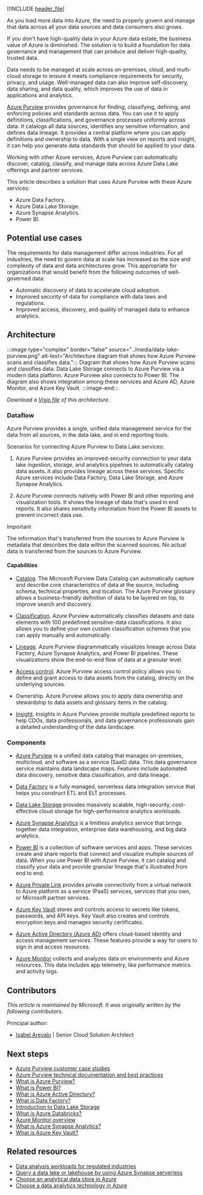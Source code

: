 [!INCLUDE [header_file](../../../includes/sol-idea-header.md)]

As you load more data into Azure, the need to properly govern and manage that data across all your data sources and data consumers also grows.

If you don't have high-quality data in your Azure data estate, the business value of Azure is diminished. The solution is to build a foundation for data governance and management that can produce and deliver high-quality, trusted data.

Data needs to be managed at scale across on-premises, cloud, and multi-cloud storage to ensure it meets compliance requirements for security, privacy, and usage. Well-managed data can also improve self-discovery, data sharing, and data quality, which improves the use of data in applications and analytics.

[Azure Purview](/azure/purview/overview) provides governance for finding, classifying, defining, and enforcing policies and standards across data. You can use it to apply definitions, classifications, and governance processes uniformly across data. It catalogs all data sources, identifies any sensitive information, and defines data lineage. It provides a central platform where you can apply definitions and ownership to data. With a single view on reports and insight, it can help you generate data standards that should be applied to your data.

Working with other Azure services, Azure Purview can automatically discover, catalog, classify, and manage data across Azure Data Lake offerings and partner services.

This article describes a solution that uses Azure Purview with these Azure services:

- Azure Data Factory.
- Azure Data Lake Storage.
- Azure Synapse Analytics.
- Power BI.

## Potential use cases

The requirements for data management differ across industries. For all industries, the need to govern data at scale has increased as the size and complexity of data and data architectures grow. This appropriate for organizations that would benefit from the following outcomes of well-governed data:

- Automatic discovery of data to accelerate cloud adoption.
- Improved security of data for compliance with data laws and regulations.
- Improved access, discovery, and quality of managed data to enhance analytics.

## Architecture

:::image type="complex" border="false" source="../media/data-lake-purview.png" alt-text="Architecture diagram that shows how Azure Purview scans and classifies data.":::
 Diagram that shows how Azure Purview scans and classifies data. Data Lake Storage connects to Azure Purview via a modern data platform. Azure Purview also connects to Power BI. The diagram also shows integration among these services and Azure AD, Azure Monitor, and Azure Key Vault.
:::image-end:::

_Download a [Visio file](https://arch-center.azureedge.net/data-lake-purview.vsdx) of this architecture._

### Dataflow
Azure Purview provides a single, unified data management service for the data from all sources, in the data lake, and in end reporting tools.

Scenarios for connecting Azure Purview to Data Lake services:

1. Azure Purview provides an improved-security connection to your data lake ingestion, storage, and analytics pipelines to automatically catalog data assets. It also provides lineage across these services. Specific Azure services include Data Factory, Data Lake Storage, and Azure Synapse Analytics.

2. Azure Purview connects natively with Power BI and other reporting and visualization tools. It shows the lineage of data that's used in end reports. It also shares sensitivity information from the Power BI assets to prevent incorrect data use.

> [!IMPORTANT]
> The information that's transferred from the sources to Azure Purview is metadata that describes the data within the scanned sources. No actual data is transferred from the sources to Azure Purview.

#### Capabilities

- [Catalog](/azure/purview/overview#data-catalog). The Microsoft Purview Data Catalog can automatically capture and describe core characteristics of data at the source, including schema, technical properties, and location. The Azure Purview glossary allows a business-friendly definition of data to be layered on top, to improve search and discovery.

- [Classification](/azure/purview/concept-best-practices-classification). Azure Purview automatically classifies datasets and data elements with 100 predefined sensitive-data classifications. It also allows you to define your own custom classification schemes that you can apply manually and automatically.

- [Lineage](/azure/purview/concept-best-practices-lineage-azure-data-factory). Azure Purview diagrammatically visualizes lineage across Data Factory, Azure Synapse Analytics, and Power BI pipelines. These visualizations show the end-to-end flow of data at a granular level.

- [Access control](/azure/purview/how-to-access-policies-storage). Azure Purview access control policy allows you to define and grant access to data assets from the catalog, directly on the underlying sources.

- Ownership. Azure Purview allows you to apply data ownership and stewardship to data assets and glossary items in the catalog.

- [Insight](/azure/purview/concept-insights). Insights in Azure Purview provide multiple predefined reports to help CDOs, data professionals, and data governance professionals gain a detailed understanding of the data landscape.

### Components

- [Azure Purview](https://azure.microsoft.com/services/purview) is a unified data catalog that manages on-premises, multicloud, and software as a service (SaaS) data. This data governance service maintains data landscape maps. Features include automated data discovery, sensitive data classification, and data lineage.

- [Data Factory](https://azure.microsoft.com/services/data-factory) is a fully managed, serverless data integration service that helps you construct ETL and ELT processes.

- [Data Lake Storage](https://azure.microsoft.com/services/storage/data-lake-storage) provides massively scalable, high-security, cost-effective cloud storage for high-performance analytics workloads.

- [Azure Synapse Analytics](https://azure.microsoft.com/services/synapse-analytics) is a limitless analytics service that brings together data integration, enterprise data warehousing, and big data analytics.

- [Power BI](https://powerbi.microsoft.com/what-is-power-bi) is a collection of software services and apps. These services create and share reports that connect and visualize multiple sources of data. When you use Power BI with Azure Purview, it can catalog and classify your data and provide granular lineage that's illustrated from end to end.

- [Azure Private Link](https://azure.microsoft.com/services/private-link) provides private connectivity from a virtual network to Azure platform as a service (PaaS) services, services that you own, or Microsoft partner services.

- [Azure Key Vault](https://azure.microsoft.com/services/key-vault) stores and controls access to secrets like tokens, passwords, and API keys. Key Vault also creates and controls encryption keys and manages security certificates.

- [Azure Active Directory (Azure AD)](https://azure.microsoft.com/services/active-directory) offers cloud-based identity and access management services. These features provide a way for users to sign in and access resources.

- [Azure Monitor](https://azure.microsoft.com/services/monitor) collects and analyzes data on environments and Azure resources. This data includes app telemetry, like performance metrics and activity logs.

## Contributors

*This article is maintained by Microsoft. It was originally written by the following contributors.*

Principal author:

 * [Isabel Arevalo](https://www.linkedin.com/in/isabel-arevalo-she-her-b24bb162) | Senior Cloud Solution Architect

## Next steps

- [Azure Purview customer case studies](https://customers.microsoft.com/en-us/search?sq=%22Azure%20Purview%22&ff=&p=0&so=story_publish_date%20desc)
- [Azure Purview technical documentation and best practices](/azure/purview/concept-best-practices-accounts)
- [What is Azure Purview?](/azure/purview/overview)
- [What is Power BI?](https://powerbi.microsoft.com/what-is-power-bi)
- [What is Azure Active Directory?](/azure/active-directory/fundamentals/active-directory-whatis)
- [What is Data Factory?](/azure/data-factory/introduction)
- [Introduction to Data Lake Storage](/azure/storage/blobs/data-lake-storage-introduction)
- [What is Azure Databricks?](/azure/databricks/scenarios/what-is-azure-databricks)
- [Azure Monitor overview](/azure/azure-monitor/overview)
- [What is Azure Synapse Analytics?](/azure/synapse-analytics/overview-what-is)
- [What is Azure Key Vault?](/azure/key-vault/general/basic-concepts)

## Related resources
- [Data analysis workloads for regulated industries](/azure/architecture/example-scenario/data/data-analysis-regulated-industries)
- [Query a data lake or lakehouse by using Azure Synapse serverless](/azure/architecture/example-scenario/data/synapse-exploratory-data-analytics)
- [Choose an analytical data store in Azure](/azure/architecture/data-guide/technology-choices/analytical-data-stores)
- [Choose a data analytics technology in Azure](/azure/architecture/data-guide/technology-choices/analysis-visualizations-reporting)
